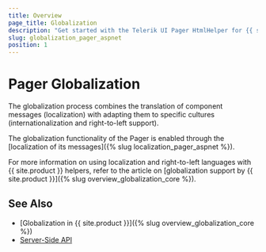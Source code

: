 ```yaml
---
title: Overview
page_title: Globalization
description: "Get started with the Telerik UI Pager HtmlHelper for {{ site.framework }} and learn about the globalization options it supports."
slug: globalization_pager_aspnet
position: 1
---
```


# Pager Globalization

The globalization process combines the translation of component messages (localization) with adapting them to specific cultures (internationalization and right-to-left support).

The globalization functionality of the Pager is enabled through the [localization of its messages]({% slug localization_pager_aspnet %}).

For more information on using localization and right-to-left languages with {{ site.product }} helpers, refer to the article on [globalization support by {{ site.product }}]({% slug overview_globalization_core %}).

## See Also

* [Globalization in {{ site.product }}]({% slug overview_globalization_core %})
* [Server-Side API](/api/pager)
